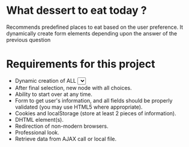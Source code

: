# What dessert to eat today ?
Recommends predefined places to eat based on the user preference. It dynamically create form elements depending upon the answer of the previous question


# Requirements for this project

  * Dynamic creation of ALL <select> nodes. At least 2 choices for each selection, and at least a depth of 3 different questions
  * After final selection, new node with all choices.
  * Ability to start over at any time.
  * Form to get user's information, and all fields should be properly validated (you may use HTML5 where appropriate).
  * Cookies and localStorage (store at least 2 pieces of information).
  * DHTML element(s).
  * Redirection of non-modern browsers.
  * Professional look.
  * Retrieve data from AJAX call or local file.
